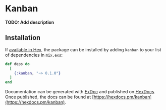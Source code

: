 # Kanban

**TODO: Add description**

## Installation

If [available in Hex](https://hex.pm/docs/publish), the package can be installed
by adding `kanban` to your list of dependencies in `mix.exs`:

```elixir
def deps do
  [
    {:kanban, "~> 0.1.0"}
  ]
end
```

Documentation can be generated with [ExDoc](https://github.com/elixir-lang/ex_doc)
and published on [HexDocs](https://hexdocs.pm). Once published, the docs can
be found at [https://hexdocs.pm/kanban](https://hexdocs.pm/kanban).

